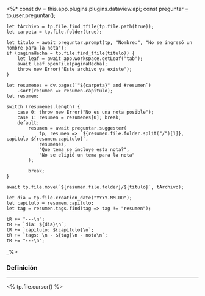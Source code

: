 <%* 
	const dv = this.app.plugins.plugins.dataview.api;
	const preguntar = tp.user.preguntar();

	let tArchivo = tp.file.find_tfile(tp.file.path(true));
	let carpeta = tp.file.folder(true);

	let titulo = await preguntar.prompt(tp, "Nombre:", "No se ingresó un nombre para la nota");
	if (paginaHecha = tp.file.find_tfile(titulo)) {
		let leaf = await app.workspace.getLeaf("tab");
		await leaf.openFile(paginaHecha);
		throw new Error("Este archivo ya existe");
	}

	let resumenes = dv.pages(`"${carpeta}" and #resumen`)
		.sort(resumen => resumen.capitulo);
	let resumen;
	
	switch (resumenes.length) {
		case 0: throw new Error("No es una nota posible");
		case 1: resumen = resumenes[0]; break;
		default:
			resumen = await preguntar.suggester(
				tp, resumen => `${resumen.file.folder.split("/")[1]}, capitulo ${resumen.capitulo}`, 
				resumenes, 
				"Que tema se incluye esta nota?",
				"No se eligió un tema para la nota"
			);
			
			break;
	}

	await tp.file.move(`${resumen.file.folder}/${titulo}`, tArchivo);
	
	let dia = tp.file.creation_date("YYYY-MM-DD");
	let capitulo = resumen.capitulo;
	let tag = resumen.tags.find(tag => tag != "resumen");
	
	tR += "---\n";
	tR += `dia: ${dia}\n`;
	tR += `capitulo: ${capitulo}\n`;
	tR += `tags: \n - ${tag}\n - nota\n`;
	tR += "---\n";
_%>
### Definición
---
<% tp.file.cursor() %>